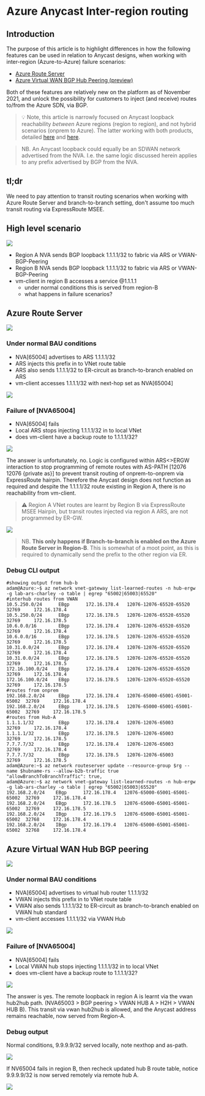 # Azure Anycast Inter-region routing

## Introduction

The purpose of this article is to highlight differences in how the following features can be used in relation to Anycast designs, when working with inter-region (Azure-to-Azure) failure scenarios:

- [Azure Route Server](https://docs.microsoft.com/en-us/azure/route-server/overview)
- [Azure Virtual WAN BGP Hub Peering (preview)](https://docs.microsoft.com/en-us/azure/virtual-wan/create-bgp-peering-hub-portal)

Both of these features are relatively new on the platform as of November 2021, and unlock the possibility for customers to inject (and receive) routes to/from the Azure SDN, via BGP.

> :bulb: Note, this article is narrowly focused on Anycast loopback reachability _between_ Azure regions (region to region), and not hybrid scenarios (onprem to Azure). The latter working with both products, detailed [here](https://github.com/adstuart/azure-routeserver-anycast) and [here](https://github.com/adstuart/azure-vwan-anycast).

> NB. An Anycast loopback could equally be an SDWAN network advertised from the NVA. I.e. the same logic discussed herein applies to any prefix advertised by BGP from the NVA.

## tl;dr 

We need to pay attention to transit routing scenarios when working with Azure Route Server and branch-to-branch setting, don't assume too much transit routing via ExpressRoute MSEE.

## High level scenario

![](images/2021-11-11-17-17-23.png)

- Region A NVA sends BGP loopback 1.1.1.1/32 to fabric via ARS or VWAN-BGP-Peering
- Region B NVA sends BGP loopback 1.1.1.1/32 to fabric via ARS or VWAN-BGP-Peering
- vm-client in region B accesses a service @1.1.1.1
  - under normal conditions this is served from region-B
  - what happens in failure scenarios?

## Azure Route Server

![](images/2021-11-11-17-19-31.png)

### Under normal BAU conditions 

- NVA[65004] advertises to ARS 1.1.1.1/32
- ARS injects this prefix in to VNet route table
- ARS also sends 1.1.1.1/32 to ER-circuit as branch-to-branch enabled on ARS
- vm-client accesses 1.1.1.1/32 with next-hop set as NVA[65004]

![](images/2021-11-11-17-22-39.png)

### Failure of [NVA65004]

- NVA[65004] fails
- Local ARS stops injecting 1.1.1.1/32 in to local VNet
- does vm-client have a backup route to 1.1.1.1/32?

![](images/2021-11-11-17-28-26.png)

The answer is unfortunately, no. Logic is configured within ARS<>ERGW interaction to stop programming of remote routes with AS-PATH [12076 12076 {private as}] to prevent transit routing of onprem-to-onprem via ExpressRoute hairpin. Therefore the Anycast design does not function as required and despite the 1.1.1.1/32 route existing in Region A, there is no reachability from vm-client.

> :warning: Region A VNet routes are learnt by Region B via ExpressRoute MSEE Hairpin, but transit routes injected via region A ARS, are not programmed by ER-GW.

![](images/2021-11-11-17-29-52.png)

> NB. **This only happens if Branch-to-branch is enabled on the Azure Route Server in Region-B**. This is somewhat of a moot point, as this is required to dynamically send the prefix to the other region via ER.

### Debug CLI output

```
#showing output from hub-b
adam@Azure:~$ az network vnet-gateway list-learned-routes -n hub-ergw -g lab-ars-charley -o table | egrep "65002|65003|65520"
#interhub routes from VWAN
10.5.250.0/24      EBgp      172.16.178.4   12076-12076-65520-65520        32769     172.16.178.4
10.5.250.0/24      EBgp      172.16.178.5   12076-12076-65520-65520        32769     172.16.178.5
10.6.0.0/16        EBgp      172.16.178.4   12076-12076-65520-65520        32769     172.16.178.4
10.6.0.0/16        EBgp      172.16.178.5   12076-12076-65520-65520        32769     172.16.178.5
10.31.0.0/24       EBgp      172.16.178.4   12076-12076-65520-65520        32769     172.16.178.4
10.31.0.0/24       EBgp      172.16.178.5   12076-12076-65520-65520        32769     172.16.178.5
172.16.100.0/24    EBgp      172.16.178.4   12076-12076-65520-65520        32769     172.16.178.4
172.16.100.0/24    EBgp      172.16.178.5   12076-12076-65520-65520        32769     172.16.178.5
#routes from onprem
192.168.2.0/24     EBgp      172.16.178.4   12076-65000-65001-65001-65002  32769     172.16.178.4 
192.168.2.0/24     EBgp      172.16.178.5   12076-65000-65001-65001-65002  32769     172.16.178.5
#routes from Hub-A
1.1.1.1/32         EBgp      172.16.178.4   12076-12076-65003              32769     172.16.178.4
1.1.1.1/32         EBgp      172.16.178.5   12076-12076-65003              32769     172.16.178.5
7.7.7.7/32         EBgp      172.16.178.4   12076-12076-65003              32769     172.16.178.4
7.7.7.7/32         EBgp      172.16.178.5   12076-12076-65003              32769     172.16.178.5
adam@Azure:~$ az network routeserver update --resource-group $rg --name $hubname-rs --allow-b2b-traffic true
"allowBranchToBranchTraffic": true,
adam@Azure:~$ az network vnet-gateway list-learned-routes -n hub-ergw -g lab-ars-charley -o table | egrep "65002|65003|65520"
192.168.2.0/24    EBgp      172.16.178.4   12076-65000-65001-65001-65002  32769     172.16.178.4
192.168.2.0/24    EBgp      172.16.178.5   12076-65000-65001-65001-65002  32769     172.16.178.5
192.168.2.0/24    IBgp      172.16.179.5   12076-65000-65001-65001-65002  32768     172.16.178.4
192.168.2.0/24    IBgp      172.16.179.4   12076-65000-65001-65001-65002  32768     172.16.178.4
```

## Azure Virtual WAN Hub BGP peering

![](images/2021-11-11-17-40-11.png)

### Under normal BAU conditions 

- NVA[65004] advertises to virtual hub router 1.1.1.1/32
- VWAN injects this prefix in to VNet route table
- VWAN also sends 1.1.1.1/32 to ER-circuit as branch-to-branch enabled on VWAN hub standard
- vm-client accesses 1.1.1.1/32 via VWAN Hub

![](images/2021-11-11-17-43-35.png)

### Failure of [NVA65004]

- NVA[65004] fails
- Local VWAN hub stops injecting 1.1.1.1/32 in to local VNet
- does vm-client have a backup route to 1.1.1.1/32?

![](images/2021-11-11-17-47-00.png)

The answer is yes. The remote loopback in region A is learnt via the vwan hub2hub path. (NVA65003 > BGP peering > VWAN HUB A > H2H > VWAN HUB B). This transit via vwan hub2hub is allowed, and the Anycast address remains reachable, now served from Region-A.

### Debug output

Normal conditions, 9.9.9.9/32 served locally, note nexthop and as-path.

![](images/2021-11-11-17-52-53.png)

If NV65004 fails in region B, then recheck updated hub B route table, notice 9.9.9.9/32 is now served remotely via remote hub A.

![](images/2021-11-11-17-55-18.png)
